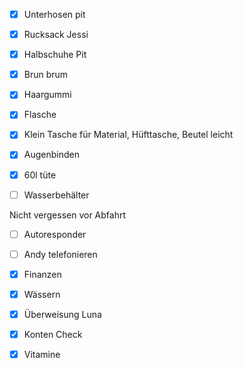- [x] Unterhosen pit
- [x] Rucksack Jessi
- [x] Halbschuhe Pit
- [x] Brun brum
- [x] Haargummi
- [x] Flasche
- [x] Klein Tasche für Material, Hüfttasche, Beutel leicht
- [x] Augenbinden 
- [x] 60l tüte
- [ ] Wasserbehälter




Nicht vergessen vor Abfahrt

- [ ] Autoresponder
- [ ] Andy telefonieren
- [x] Finanzen


- [x] Wässern
- [x] Überweisung Luna
- [x] Konten Check
- [x] Vitamine